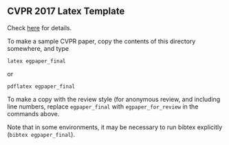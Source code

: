 ## CVPR 2017 Latex Template

Check [here](http://cvpr2017.thecvf.com/submission/main_conference/author_guidelines) for details.

To make a sample CVPR paper, copy the contents of this directory
somewhere, and type

```
latex egpaper_final
```

or 

```
pdflatex egpaper_final
```

To make a copy with the review style (for anonymous review, and including line numbers, replace `egpaper_final` with `egpaper_for_review` in the commands above.

Note that in some environments, it may be necessary to run bibtex explicitly (`bibtex egpaper_final`).
